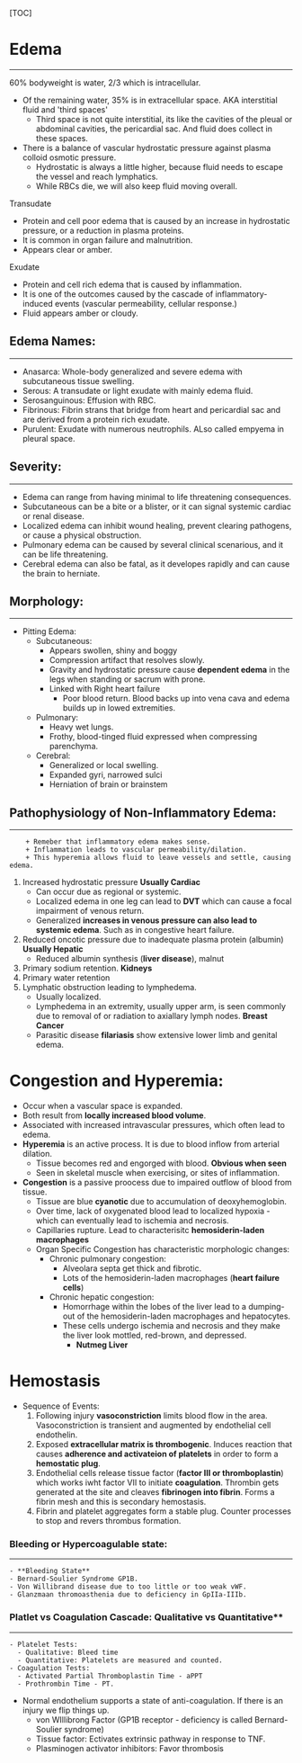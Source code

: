 [TOC]
# Edema
-----------------------

 60% bodyweight is water, 2/3 which is intracellular.
   - Of the remaining water, 35% is in extracellular space. AKA interstitial fluid and 'third spaces'
        - Third space is not quite interstitial, its like the cavities of the pleual or abdominal cavities, the pericardial sac. And fluid does collect in these spaces.
 - There is a balance of vascular hydrostatic pressure against plasma colloid osmotic pressure.
    - Hydrostatic is always a little higher, because fluid needs to escape the vessel and reach lymphatics.
    - While RBCs die, we will also keep fluid moving overall.  

 Transudate
  - Protein and cell poor edema that is caused by an increase in hydrostatic pressure, or a reduction in plasma proteins.  
  - It is common in organ failure and malnutrition.  
  - Appears clear or amber.  



 Exudate
  - Protein and cell rich edema that is caused by inflammation.  
  - It is one of the outcomes caused by the cascade of inflammatory-induced events (vascular permeability, cellular response.)  
  - Fluid appears amber or cloudy.


## Edema Names:
------------------------
 - Anasarca: Whole-body generalized and severe edema with subcutaneous tissue swelling.  
 - Serous: A transudate or light exudate with mainly edema fluid.  
 - Serosanguinous: Effusion with RBC.  
 - Fibrinous: Fibrin strans that bridge from heart and pericardial sac and are derived from a protein rich exudate.  
 - Purulent: Exudate with numerous neutrophils. ALso called empyema in pleural space.  

## Severity:
---------------------
- Edema can range from having minimal to life threatening consequences.
- Subcutaneous can be a bite or a blister, or it can signal systemic cardiac or renal disease.
- Localized edema can inhibit wound healing, prevent clearing pathogens, or cause a physical obstruction.
- Pulmonary edema can be caused by several clinical scenarious, and it can be life threatening.
- Cerebral edema can also be fatal, as it developes rapidly and can cause the brain to herniate.

## Morphology:
-----------------------
- Pitting Edema:
  - Subcutaneous:
    - Appears swollen, shiny and boggy
    - Compression artifact that resolves slowly.
    - Gravity and hydrostatic pressure cause **dependent edema** in the legs when standing or sacrum with prone.
    - Linked with Right heart failure
      - Poor blood return. Blood backs up into vena cava and edema builds up in lowed extremities.
  - Pulmonary:
    - Heavy wet lungs.
    - Frothy, blood-tinged fluid expressed when compressing parenchyma.
  - Cerebral:
    - Generalized or local swelling.
    - Expanded gyri, narrowed sulci
    - Herniation of brain or brainstem
  
## Pathophysiology of Non-Inflammatory Edema:
-----------------------------
```
    + Remeber that inflammatory edema makes sense. 
    + Inflammation leads to vascular permeability/dilation.
    + This hyperemia allows fluid to leave vessels and settle, causing edema.
```
1. Increased hydrostatic pressure **Usually Cardiac**
    - Can occur due as regional or systemic.
    - Localized edema in one leg can lead to **DVT** which can cause a focal impairment of venous return.
    - Generalized **increases in venous pressure can also lead to systemic edema**. Such as in congestive heart failure.
2. Reduced oncotic pressure due to inadequate plasma protein (albumin) **Usually Hepatic**
    - Reduced albumin synthesis (**liver disease**), malnut
3. Primary sodium retention. **Kidneys**
4. Primary water retention
5. Lymphatic obstruction leading to lymphedema.
    - Usually localized.
    - Lymphedema in an extremity, usually upper arm, is seen commonly due to removal of or radiation to axiallary lymph nodes. **Breast Cancer**
    - Parasitic disease **filariasis** show extensive lower limb and genital edema.

# Congestion and Hyperemia:

- Occur when a vascular space is expanded.
- Both result from **locally increased blood volume**.
- Associated with increased intravascular pressures, which often lead to edema.
- **Hyperemia** is an active process. It is due to blood inflow from arterial dilation.
  - Tissue becomes red and engorged with blood. **Obvious when seen**
  - Seen in skeletal muscle when exercising, or sites of inflammation.
- **Congestion** is a passive proocess due to impaired outflow of blood from tissue.
  - Tissue are blue **cyanotic**  due to accumulation of deoxyhemoglobin.
  - Over time, lack of oxygenated blood lead to localized hypoxia - which can eventually lead to ischemia and necrosis.
  - Capillaries rupture. Lead to characterisitc **hemosiderin-laden macrophages**
  - Organ Specific Congestion has characteristic morphologic changes:
    - Chronic pulmonary congestion:
      - Alveolara septa get thick and fibrotic.
      - Lots of the hemosiderin-laden macrophages (**heart failure cells**)
    - Chronic hepatic congestion:
      - Homorrhage within the lobes of the liver lead to a dumping-out of the hemosiderin-laden macrophages and hepatocytes.
      - These cells undergo ischemia and necrosis and they make the liver look mottled, red-brown, and depressed.
        - **Nutmeg Liver**
# Hemostasis

- Sequence of Events:
  1. Following injury **vasoconstriction** limits blood flow in the area. Vasoconstriction is transient and augmented by endothelial cell endothelin.
  2. Exposed **extracellular matrix is thrombogenic**. Induces reaction that causes **adherence and activateion of platelets** in order to form a **hemostatic plug**.
  3. Endothelial cells release tissue factor (**factor III or thromboplastin**) which works iwht factor VII to initiate **coagulation**. Thrombin gets generated at the site and cleaves **fibrinogen into fibrin**. Forms a fibrin mesh and this is secondary hemostasis.
  4. Fibrin and platelet aggregates form a stable plug. Counter processes to stop and revers thrombus formation.  
   
### Bleeding or Hypercoagulable state:
--------------------
    - **Bleeding State**
    - Bernard-Soulier Syndrome GP1B.
    - Von Willibrand disease due to too little or too weak vWF.
    - Glanzmaan thromoasthenia due to deficiency in GpIIa-IIIb.  
  
### Platlet vs Coagulation Cascade: Qualitative vs Quantitative**
------------------------
    - Platelet Tests:
      - Qualitative: Bleed time
      - Quantitative: Platelets are measured and counted.
    - Coagulation Tests:
      - Activated Partial Thromboplastin Time - aPPT
      - Prothrombin Time - PT.  
  
  - Normal endothelium supports a state of anti-coagulation. If there is an injury we flip things up.
    - von WIllibrong Factor (GP1B receptor - deficiency is called Bernard-Soulier syndrome)
    - Tissue factor: Ectivates extrinsic pathway in response to TNF.
    - Plasminogen activator inhibitors: Favor thrombosis


   
